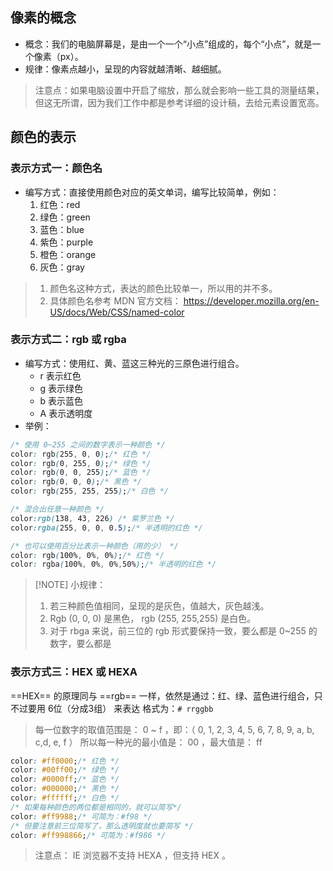 ## 像素的概念
- 概念：我们的电脑屏幕是，是由一个一个“小点”组成的，每个“小点”，就是一个像素（px）。
- 规律：像素点越小，呈现的内容就越清晰、越细腻。
> 注意点：如果电脑设置中开启了缩放，那么就会影响一些工具的测量结果，但这无所谓，因为我们工作中都是参考详细的设计稿，去给元素设置宽高。

## 颜色的表示
### 表示方式一：颜色名
- 编写方式：直接使用颜色对应的英文单词，编写比较简单，例如：
	1. 红色：red
	2. 绿色：green
	3. 蓝色：blue
	4. 紫色：purple
	5. 橙色：orange
	6. 灰色：gray
> 1. 颜色名这种方式，表达的颜色比较单一，所以用的并不多。 
> 2. 具体颜色名参考 MDN 官方文档： https://developer.mozilla.org/en-US/docs/Web/CSS/named-color

### 表示方式二：rgb 或 rgba
- 编写方式：使用红、黄、蓝这三种光的三原色进行组合。
	- r 表示红色
	- g 表示绿色
	- b 表示蓝色
	- A 表示透明度
- 举例：
```css
/* 使用 0~255 之间的数字表示一种颜色 */
color: rgb(255, 0, 0);/* 红色 */
color: rgb(0, 255, 0);/* 绿色 */
color: rgb(0, 0, 255);/* 蓝色 */
color: rgb(0, 0, 0);/* 黑色 */
color: rgb(255, 255, 255);/* 白色 */

/* 混合出任意一种颜色 */
color:rgb(138, 43, 226) /* 紫罗兰色 */
color:rgba(255, 0, 0, 0.5);/* 半透明的红色 */

/* 也可以使用百分比表示一种颜色（用的少） */
color: rgb(100%, 0%, 0%);/* 红色 */
color: rgba(100%, 0%, 0%,50%);/* 半透明的红色 */
```

> [!NOTE] 小规律：
> 1. 若三种颜色值相同，呈现的是灰色，值越大，灰色越浅。 
> 2. Rgb (0, 0, 0) 是黑色， rgb (255, 255,255) 是白色。
> 3. 对于 rbga 来说，前三位的 rgb 形式要保持一致，要么都是 0~255 的数字，要么都是
### 表示方式三：HEX 或 HEXA
==HEX== 的原理同与 ==rgb== 一样，依然是通过：红、绿、蓝色进行组合，只不过要用 6位（分成3组） 来表达
格式为：`# rrggbb`
>每一位数字的取值范围是： 0 ~ f ，即：（ 0, 1, 2, 3, 4, 5, 6, 7, 8, 9, a, b, c,d, e, f ）
所以每一种光的最小值是： 00 ，最大值是： ff

```css
color: #ff0000;/* 红色 */
color: #00ff00;/* 绿色 */
color: #0000ff;/* 蓝色 */
color: #000000;/* 黑色 */
color: #ffffff;/* 白色 */
/* 如果每种颜色的两位都是相同的，就可以简写*/
color: #ff9988;/* 可简为：#f98 */
/* 但要注意前三位简写了，那么透明度就也要简写 */
color: #ff998866;/* 可简为：#f986 */
```
>注意点： IE 浏览器不支持 HEXA ，但支持 HEX 。

